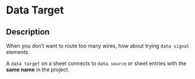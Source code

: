# Data Target

## Description
When you don’t want to route too many wires, how about trying `data signal` elements.


A `data target` on a sheet connects to `data source`
or sheet entries with the **same name** in the project.